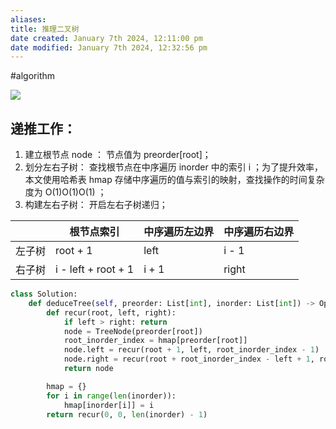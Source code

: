 ```yaml
---
aliases: 
title: 推理二叉树
date created: January 7th 2024, 12:11:00 pm
date modified: January 7th 2024, 12:32:56 pm
---
```

#algorithm 

![](https://pic.leetcode-cn.com/1629825510-roByLr-Picture1.png)
## 递推工作：

1. 建立根节点 node ： 节点值为 preorder\[root\]；
2. 划分左右子树： 查找根节点在中序遍历 inorder 中的索引 i ；为了提升效率，本文使用哈希表 hmap 存储中序遍历的值与索引的映射，查找操作的时间复杂度为 O(1)O(1)O(1) ；
3. 构建左右子树： 开启左右子树递归；

|  | 根节点索引 | 中序遍历左边界 | 中序遍历右边界 |
| ---- | ---- | ---- | ---- |
| 左子树 | root + 1 | left | i - 1 |
| 右子树 | i - left + root + 1 | i + 1 | right |

```python
class Solution:
    def deduceTree(self, preorder: List[int], inorder: List[int]) -> Optional[TreeNode]:
        def recur(root, left, right):
            if left > right: return
            node = TreeNode(preorder[root])
            root_inorder_index = hmap[preorder[root]]
            node.left = recur(root + 1, left, root_inorder_index - 1)
            node.right = recur(root + root_inorder_index - left + 1, root_inorder_index + 1, right)
            return node

        hmap = {}
        for i in range(len(inorder)):
            hmap[inorder[i]] = i
        return recur(0, 0, len(inorder) - 1)
```
